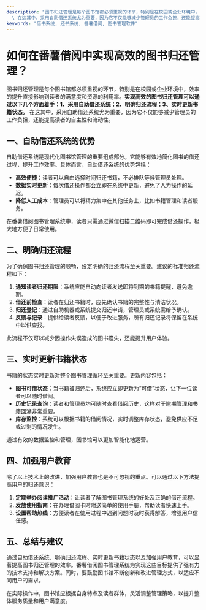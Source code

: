 ```yaml
---
description: "图书归还管理是每个图书馆都必须重视的环节，特别是在校园或企业环境中，效率的提升直接影响到读者的满意度和资源的利用率。**实现高效的图书归还管理可以通过以下几个方面着手：1、采用自助借还系统；2、明确归还流程；3、实时更新书籍状态。**\
  \ 在这其中，采用自助借还系统尤为重要，因为它不仅能够减少管理员的工作负担，还能提高读者的自主性和流动性。"
keywords: "借书系统, 还书系统, 番薯借阅, 图书管理软件"
---
```

# 如何在番薯借阅中实现高效的图书归还管理？

图书归还管理是每个图书馆都必须重视的环节，特别是在校园或企业环境中，效率的提升直接影响到读者的满意度和资源的利用率。**实现高效的图书归还管理可以通过以下几个方面着手：1、采用自助借还系统；2、明确归还流程；3、实时更新书籍状态。** 在这其中，采用自助借还系统尤为重要，因为它不仅能够减少管理员的工作负担，还能提高读者的自主性和流动性。

## 一、自助借还系统的优势

自助借还系统是现代化图书馆管理的重要组成部分。它能够有效地简化图书的借还过程，提升工作效率。具体而言，自助借还系统的优势包括：

- **高效便捷**：读者可以自由选择时间归还书籍，不必排队等候管理员处理。
- **数据实时更新**：每次借还操作都会立即在系统中更新，避免了人力操作的延迟。
- **降低人工成本**：管理员可以将精力集中在其他任务上，比如书籍管理和读者服务。

在番薯借阅图书管理系统中，读者只需通过微信扫描二维码即可完成借还操作，极大地方便了日常使用。

## 二、明确归还流程

为了确保图书归还管理的顺畅，设定明确的归还流程至关重要。建议的标准归还流程如下：

1. **通知读者归还期限**：系统应能自动向读者发送即将到期的书籍提醒，避免逾期。
2. **借还前检查**：读者在归还书籍时，应先确认书籍的完整性与清洁状况。
3. **归还登记**：通过自助机器或系统提交归还申请，管理员或系统需给予确认。
4. **反馈与记录**：提供给读者反馈，以便于改进服务，所有归还记录将保留在系统中以供查找。

此流程不仅可以减少因操作失误造成的图书遗失，还能提升用户体验。

## 三、实时更新书籍状态

书籍的状态实时更新对整个图书管理循环至关重要。更新内容包括：

- **图书可借状态**：当书籍被归还后，系统应立即更新为“可借”状态，让下一位读者可以随时借阅。
- **历史记录查询**：读者和管理员均可随时查看借阅历史，这样对于逾期管理和书籍回溯非常重要。
- **库存监控**：系统可以根据书籍的借阅情况，实时调整库存状态，避免供应不足或过剩的情况发生。

通过有效的数据监控和管理，图书馆可以更加智能化地运营。

## 四、加强用户教育

除了以上技术上的改进，加强用户教育也是不可忽视的重点。可以通过以下方法提高用户的归还意识：

1. **定期举办阅读推广活动**：让读者了解图书管理系统的好处及正确的借还流程。
2. **发放使用指南**：在办理借阅卡时附送简单的使用手册，帮助读者快速上手。
3. **设置帮助热线**：方便读者在使用过程中遇到问题时及时获得解答，增强用户信任感。

## 五、总结与建议

通过自助借还系统、明确归还流程、实时更新书籍状态以及加强用户教育，可以显著提高图书归还管理的效率。番薯借阅图书管理系统为实现这些目标提供了强有力的技术支持和解决方案。同时，要鼓励图书馆不断创新和改进管理方式，以适应不同用户的需求。

在实际操作中，图书馆应根据自身特点及读者群体，灵活调整管理策略，以提升整体服务质量和用户满意度。
